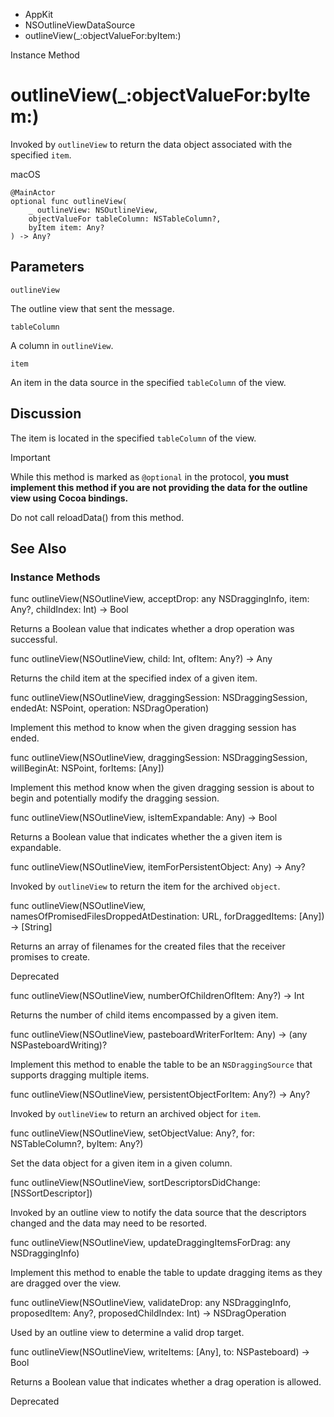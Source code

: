 

- AppKit
- NSOutlineViewDataSource
-  outlineView(\_:objectValueFor:byItem:) 

Instance Method

# outlineView(\_:objectValueFor:byItem:)

Invoked by `outlineView` to return the data object associated with the specified `item`.

macOS

``` source
@MainActor
optional func outlineView(
    _ outlineView: NSOutlineView,
    objectValueFor tableColumn: NSTableColumn?,
    byItem item: Any?
) -> Any?
```

## Parameters 

`outlineView`  

The outline view that sent the message.

`tableColumn`  

A column in `outlineView`.

`item`  

An item in the data source in the specified `tableColumn` of the view.

## Discussion

The item is located in the specified `tableColumn` of the view.

Important

While this method is marked as `@optional` in the protocol, **you must implement this method if you are not providing the data for the outline view using Cocoa bindings.**

Do not call reloadData() from this method.

## See Also

### Instance Methods

func outlineView(NSOutlineView, acceptDrop: any NSDraggingInfo, item: Any?, childIndex: Int) -> Bool

Returns a Boolean value that indicates whether a drop operation was successful.

func outlineView(NSOutlineView, child: Int, ofItem: Any?) -> Any

Returns the child item at the specified index of a given item.

func outlineView(NSOutlineView, draggingSession: NSDraggingSession, endedAt: NSPoint, operation: NSDragOperation)

Implement this method to know when the given dragging session has ended.

func outlineView(NSOutlineView, draggingSession: NSDraggingSession, willBeginAt: NSPoint, forItems: [Any])

Implement this method know when the given dragging session is about to begin and potentially modify the dragging session.

func outlineView(NSOutlineView, isItemExpandable: Any) -> Bool

Returns a Boolean value that indicates whether the a given item is expandable.

func outlineView(NSOutlineView, itemForPersistentObject: Any) -> Any?

Invoked by `outlineView` to return the item for the archived `object`.

func outlineView(NSOutlineView, namesOfPromisedFilesDroppedAtDestination: URL, forDraggedItems: [Any]) -> [String]

Returns an array of filenames for the created files that the receiver promises to create.

Deprecated

func outlineView(NSOutlineView, numberOfChildrenOfItem: Any?) -> Int

Returns the number of child items encompassed by a given item.

func outlineView(NSOutlineView, pasteboardWriterForItem: Any) -> (any NSPasteboardWriting)?

Implement this method to enable the table to be an `NSDraggingSource` that supports dragging multiple items.

func outlineView(NSOutlineView, persistentObjectForItem: Any?) -> Any?

Invoked by `outlineView` to return an archived object for `item`.

func outlineView(NSOutlineView, setObjectValue: Any?, for: NSTableColumn?, byItem: Any?)

Set the data object for a given item in a given column.

func outlineView(NSOutlineView, sortDescriptorsDidChange: [NSSortDescriptor])

Invoked by an outline view to notify the data source that the descriptors changed and the data may need to be resorted.

func outlineView(NSOutlineView, updateDraggingItemsForDrag: any NSDraggingInfo)

Implement this method to enable the table to update dragging items as they are dragged over the view.

func outlineView(NSOutlineView, validateDrop: any NSDraggingInfo, proposedItem: Any?, proposedChildIndex: Int) -> NSDragOperation

Used by an outline view to determine a valid drop target.

func outlineView(NSOutlineView, writeItems: [Any], to: NSPasteboard) -> Bool

Returns a Boolean value that indicates whether a drag operation is allowed.

Deprecated

